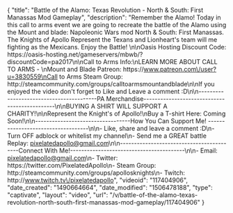 {
    "title": "Battle of the Alamo: Texas Revolution - North & South: First Manassas Mod Gameplay",
    "description": "Remember the Alamo! Today in this call to arms event we are going to recreate the battle of the Alamo using the Mount and blade: Napoleonic Wars mod North & South: First Manassas.  The Knights of Apollo Represent the Texans and Lionheart's team will me fighting as the Mexicans.  Enjoy the Battle! \n\nOasis Hosting Discount Code: https:\/\/oasis-hosting.net\/gameservers\/mbwb\/?discountCode=pa2017\n\nCall to Arms Info:\nLEARN MORE ABOUT CALL TO ARMS - \nMount and Blade Patreon: https:\/\/www.patreon.com\/user?u=3830559\nCall to Arms Steam Group: http:\/\/steamcommunity.com\/groups\/calltoarmsmountandblade\n\nIf you enjoyed the video don't forget to Like and Leave a comment :D\n\n-----------------------------------------PA Merchandise----------------------------------------------\n\nBUYING A SHIRT WILL SUPPORT A CHARITY!\n\nRepresent the Knight's of Apollo!\nBuy a T-shirt Here: Coming Soon!\n\n----------------------------------How You Can Support Me! -----------------------------------\n\n- Like, share and leave a comment :D\n- Turn OFF adblock or whitelist my channel\n- Send me a GREAT battle Replay: pixelatedapollo@gmail.com\n\n------------------------------------------Connect With Me!-----------------------------------------\n\n- Email: pixelatedapollo@gmail.com\n- Twitter: https:\/\/twitter.com\/PixelatedApollo\n- Steam Group:  http:\/\/steamcommunity.com\/groups\/apollosknights\n- Twitch: http:\/\/www.twitch.tv\/pixelatedapollo",
    "videoid": "117404906",
    "date_created": "1490664664",
    "date_modified": "1506478188",
    "type": "captivate",
    "layout": "video",
    "url": "\/v\/battle-of-the-alamo-texas-revolution-north-south-first-manassas-mod-gameplay\/117404906"
}